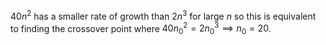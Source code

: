 $40n^2$ has a smaller rate of growth than $2n^3$ for large $n$ so this is equivalent to finding the crossover
point where $40 n_0^2 = 2n_0^{3} \implies n_0 = 20$.
